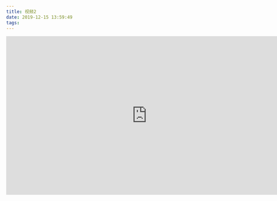 ```yaml
---
title: 视频2
date: 2019-12-15 13:59:49
tags:
---
```

<iframe src="http://image.lichongbing.com/static/%E9%83%AB%E5%8E%BF%E7%99%BE%E4%BC%A6%E7%88%B1%E8%BE%BE%E4%B9%90%E8%9B%8B%E7%B3%95%E5%BA%972017%E5%B9%B44%E6%9C%88.mp4" frameborder="0" scrolling="no" width="760" height="428" allowfullscreen > </iframe>
